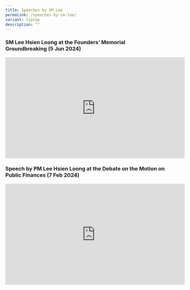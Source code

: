```yaml
---
title: Speeches by SM Lee
permalink: /speeches-by-sm-lee/
variant: tiptap
description: ""
---
```

<h3><strong>SM Lee Hsien Loong at the Founders’ Memorial Groundbreaking (5 Jun 2024)</strong></h3>
<div class="iframe-wrapper">
<iframe height="315" width="560" allowfullscreen="true" frameborder="0" src="https://www.youtube.com/embed/PLoNm3JvPGA?si=wphVjuQgYveDQ3-N"></iframe>
</div>
<h3><strong>Speech by PM Lee Hsien Loong at the Debate on the Motion on Public Finances (7 Feb 2024)</strong></h3>
<div class="iframe-wrapper">
<iframe height="315" width="560" allowfullscreen="true" frameborder="0" src="https://www.youtube.com/embed/wo7njZRtDFo?si=X5qYjIs3gKf0T9Om"></iframe>
</div>
<p></p>